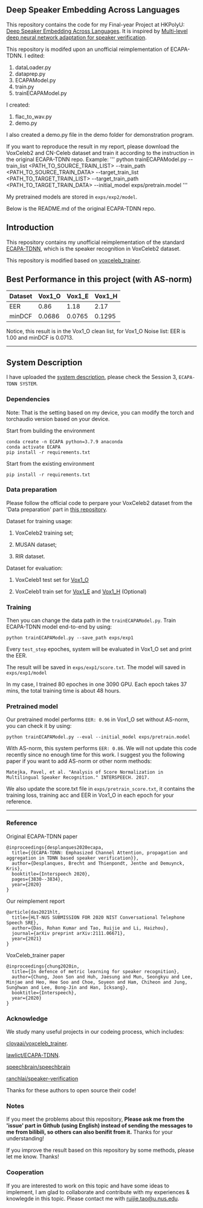 ## Deep Speaker Embedding Across Languages
This repository contains the code for my Final-year Project at HKPolyU: [Deep Speaker Embedding Across Languages](https://drive.google.com/file/d/1u0oVlbbCxIFAbcdxVdU_fLN6S6T79gW6/view?usp=sharing). It is inspired by [Multi-level deep neural network adaptation for speaker verification](https://ieeexplore.ieee.org/stamp/stamp.jsp?arnumber=9054134).

This repository is modifed upon an unofficial reimplementation of ECAPA-TDNN. 
I edited:
1) dataLoader.py
2) dataprep.py
3) ECAPAModel.py
4) train.py
5) trainECAPAModel.py

I created:
1) flac_to_wav.py
2) demo.py

I also created a demo.py file in the demo folder for demonstration program.

If you want to reproduce the result in my report, please download the VoxCeleb2 and CN-Celeb dataset and train it according to the instruction in the original ECAPA-TDNN repo. Example:
'''
python trainECAPAModel.py --train_list <PATH_TO_SOURCE_TRAIN_LIST> --train_path <PATH_TO_SOURCE_TRAIN_DATA> --target_train_list <PATH_TO_TARGET_TRAIN_LIST> --target_train_path <PATH_TO_TARGET_TRAIN_DATA> --initial_model exps/pretrain.model
'''

My pretrained models are stored in `exps/exp2/model`.

Below is the README.md of the original ECAPA-TDNN repo.
## Introduction

This repository contains my unofficial reimplementation of the standard [ECAPA-TDNN](https://arxiv.org/pdf/2005.07143.pdf), which is the speaker recognition in VoxCeleb2 dataset.

This repository is modified based on [voxceleb_trainer](https://github.com/clovaai/voxceleb_trainer).

## Best Performance in this project (with AS-norm)

| Dataset |  Vox1_O  |  Vox1_E  |  Vox1_H  |
| ------- |  ------  |  ------  |  ------  |
|  EER    |   0.86   |  1.18    |  2.17    |
|  minDCF |  0.0686  | 0.0765   |  0.1295  |

Notice, this result is in the Vox1_O clean list, for Vox1_O Noise list: EER is 1.00 and minDCF is 0.0713.
***

## System Description

I have uploaded the [system description](https://arxiv.org/pdf/2111.06671.pdf), please check the Session 3, `ECAPA-TDNN SYSTEM`.

### Dependencies

Note: That is the setting based on my device, you can modify the torch and torchaudio version based on your device.

Start from building the environment
```
conda create -n ECAPA python=3.7.9 anaconda
conda activate ECAPA
pip install -r requirements.txt
```

Start from the existing environment
```
pip install -r requirements.txt
```

### Data preparation

Please follow the official code to perpare your VoxCeleb2 dataset from the 'Data preparation' part in [this repository](https://github.com/clovaai/voxceleb_trainer).

Dataset for training usage: 

1) VoxCeleb2 training set;

2) MUSAN dataset;

3) RIR dataset.

Dataset for evaluation: 

1) VoxCeleb1 test set for [Vox1_O](https://www.robots.ox.ac.uk/~vgg/data/voxceleb/meta/veri_test2.txt) 

2) VoxCeleb1 train set for [Vox1_E](https://www.robots.ox.ac.uk/~vgg/data/voxceleb/meta/list_test_all2.txt) and [Vox1_H](https://www.robots.ox.ac.uk/~vgg/data/voxceleb/meta/list_test_hard2.txt) (Optional)

### Training

Then you can change the data path in the `trainECAPAModel.py`. Train ECAPA-TDNN model end-to-end by using:

```
python trainECAPAModel.py --save_path exps/exp1 
```

Every `test_step` epoches, system will be evaluated in Vox1_O set and print the EER. 

The result will be saved in `exps/exp1/score.txt`. The model will saved in `exps/exp1/model`

In my case, I trained 80 epoches in one 3090 GPU. Each epoch takes 37 mins, the total training time is about 48 hours.

### Pretrained model

Our pretrained model performs `EER: 0.96` in Vox1_O set without AS-norm, you can check it by using: 

```
python trainECAPAModel.py --eval --initial_model exps/pretrain.model
```

With AS-norm, this system performs `EER: 0.86`. We will not update this code recently since no enough time for this work. I suggest you the following paper if you want to add AS-norm or other norm methods:

```
Matejka, Pavel, et al. "Analysis of Score Normalization in Multilingual Speaker Recognition." INTERSPEECH. 2017.
```

We also update the score.txt file in `exps/pretrain_score.txt`, it contains the training loss, training acc and EER in Vox1_O in each epoch for your reference.

***


### Reference

Original ECAPA-TDNN paper
```
@inproceedings{desplanques2020ecapa,
  title={{ECAPA-TDNN: Emphasized Channel Attention, propagation and aggregation in TDNN based speaker verification}},
  author={Desplanques, Brecht and Thienpondt, Jenthe and Demuynck, Kris},
  booktitle={Interspeech 2020},
  pages={3830--3834},
  year={2020}
}
```

Our reimplement report
```
@article{das2021hlt,
  title={HLT-NUS SUBMISSION FOR 2020 NIST Conversational Telephone Speech SRE},
  author={Das, Rohan Kumar and Tao, Ruijie and Li, Haizhou},
  journal={arXiv preprint arXiv:2111.06671},
  year={2021}
}
```

VoxCeleb_trainer paper
```
@inproceedings{chung2020in,
  title={In defence of metric learning for speaker recognition},
  author={Chung, Joon Son and Huh, Jaesung and Mun, Seongkyu and Lee, Minjae and Heo, Hee Soo and Choe, Soyeon and Ham, Chiheon and Jung, Sunghwan and Lee, Bong-Jin and Han, Icksang},
  booktitle={Interspeech},
  year={2020}
}
```

### Acknowledge

We study many useful projects in our codeing process, which includes:

[clovaai/voxceleb_trainer](https://github.com/clovaai/voxceleb_trainer).

[lawlict/ECAPA-TDNN](https://github.com/lawlict/ECAPA-TDNN/blob/master/ecapa_tdnn.py).

[speechbrain/speechbrain](https://github.com/speechbrain/speechbrain/blob/96077e9a1afff89d3f5ff47cab4bca0202770e4f/speechbrain/lobes/models/ECAPA_TDNN.py)

[ranchlai/speaker-verification](https://github.com/ranchlai/speaker-verification)

Thanks for these authors to open source their code!

### Notes

If you meet the problems about this repository, **Please ask me from the 'issue' part in Github (using English) instead of sending the messages to me from bilibili, so others can also benifit from it.** Thanks for your understanding!

If you improve the result based on this repository by some methods, please let me know. Thanks!

### Cooperation

If you are interested to work on this topic and have some ideas to implement, I am glad to collaborate and contribute with my experiences & knowlegde in this topic. Please contact me with ruijie.tao@u.nus.edu.
